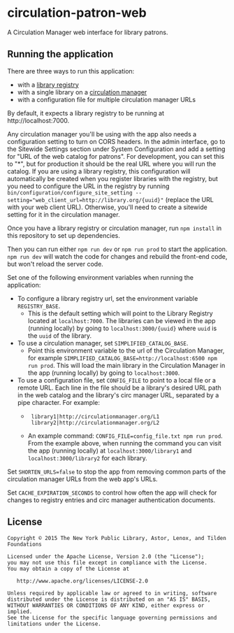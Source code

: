 # circulation-patron-web
A Circulation Manager web interface for library patrons.

## Running the application
There are three ways to run this application:
* with a [library registry](https://github.com/NYPL-Simplified/library_registry)
* with a single library on a [circulation manager](https://github.com/NYPL-Simplified/circulation)
* with a configuration file for multiple circulation manager URLs

By default, it expects a library registry to be running at http://localhost:7000.

Any circulation manager you'll be using with the app also needs a configuration setting to turn on CORS headers. In the admin interface, go to the Sitewide Settings section under System Configuration and add a setting for "URL of the web catalog for patrons". For development, you can set this to "*", but for production it should be the real URL where you will run the catalog. If you are using a library registry, this configuration will automatically be created when you register libraries with the registry, but you need to configure the URL in the registry by running `bin/configuration/configure_site_setting --setting="web_client_url=http://library.org/{uuid}"` (replace the URL with your web client URL). Otherwise, you'll need to create a sitewide setting for it in the circulation manager.

Once you have a library registry or circulation manager, run `npm install` in this repository to set up dependencies.

Then you can run either `npm run dev` or `npm run prod` to start the application. `npm run dev` will watch the code for changes and rebuild the front-end code, but won't reload the server code.

Set one of the following environment variables when running the application:
* To configure a library registry url, set the environment variable `REGISTRY_BASE`.
   * This is the default setting which will point to the Library Registry located at `localhost:7000`. The libraries can be viewed in the app (running locally) by going to `localhost:3000/{uuid}` where `uuid` is the `uuid` of the library.
* To use a circulation manager, set `SIMPLIFIED_CATALOG_BASE`.
   * Point this environment variable to the url of the Circulation Manager, for example `SIMPLIFIED_CATALOG_BASE=http://localhost:6500 npm run prod`. This will load the main library in the Circulation Manager in the app (running locally) by going to `localhost:3000`.
* To use a configuration file, set `CONFIG_FILE` to point to a local file or a remote URL. Each line in the file should be a library's desired URL path in the web catalog and the library's circ manager URL, separated by a pipe character. For example:
   * ```
      library1|http://circulationmanager.org/L1
      library2|http://circulationmanager.org/L2
      ```
   * An example command: `CONFIG_FILE=config_file.txt npm run prod`. From the example above, when running the command you can visit the app (running locally) at `localhost:3000/library1` and `localhost:3000/library2` for each library.

Set `SHORTEN_URLS=false` to stop the app from removing common parts of the circulation manager URLs from the web app's URLs.

Set `CACHE_EXPIRATION_SECONDS` to control how often the app will check for changes to registry entries and circ manager authentication documents.



## License

```
Copyright © 2015 The New York Public Library, Astor, Lenox, and Tilden Foundations

Licensed under the Apache License, Version 2.0 (the "License");
you may not use this file except in compliance with the License.
You may obtain a copy of the License at

   http://www.apache.org/licenses/LICENSE-2.0

Unless required by applicable law or agreed to in writing, software
distributed under the License is distributed on an "AS IS" BASIS,
WITHOUT WARRANTIES OR CONDITIONS OF ANY KIND, either express or implied.
See the License for the specific language governing permissions and
limitations under the License.
```
